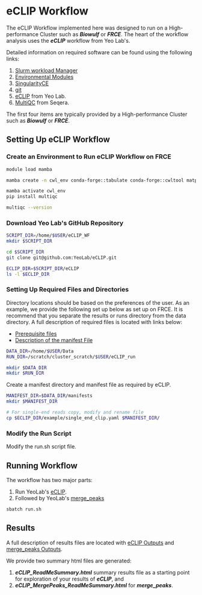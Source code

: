 # eCLIP Workflow
The eCLIP Workflow implemented here was designed to run on a High-performance Cluster such as ***Biowulf*** or ***FRCE***. The heart of the workflow analysis uses the ***eCLIP*** workflow from Yeo Lab's.

Detailed information on required software can be found using the following links:

1. [Slurm workload Manager](https://slurm.schedmd.com)
2. [Environmental Modules](https://modules.readthedocs.io/en/latest/)
3. [SingularityCE](https://sylabs.io/singularity/)
4. [git](https://git-scm.com)
5. [eCLIP](https://github.com/YeoLab/eCLIP) from Yeo Lab.
6. [MultiQC](https://seqera.io/multiqc/) from Seqera.

The first four items are typically provided by a High-performance Cluster such as ***Biowulf*** or ***FRCE***.

## Setting Up eCLIP Workflow

### Create an Environment to Run eCLIP Workflow on FRCE

```BASH
module load mamba

mamba create -n cwl_env conda-forge::tabulate conda-forge::cwltool matplotlib

mamba activate cwl_env
pip install multiqc

multiqc --version
```

### Download Yeo Lab's GitHub Repository

```BASH
SCRIPT_DIR=/home/$USER/eCLIP_WF
mkdir $SCRIPT_DIR

cd $SCRIPT_DIR
git clone git@github.com:YeoLab/eCLIP.git

ECLIP_DIR=$SCRIPT_DIR/eCLIP
ls -l $ECLIP_DIR
```

### Setting Up Required Files and Directories

Directory locations should be based on the preferences of the user. As an example, we provide the following set up below as set up on FRCE. It is recommend that you separate the results or runs directory from the data directory. A full description of required files is located with links below:

- [Prerequisite files](https://github.com/YeoLab/eCLIP?tab=readme-ov-file#prerequisite-files)
- [Description of the manifest File](https://github.com/YeoLab/eCLIP?tab=readme-ov-file#description-of-the-manifest)

```BASH
DATA_DIR=/home/$USER/Data
RUN_DIR=/scratch/cluster_scratch/$USER/eCLIP_run

mkdir $DATA_DIR
mkdir $RUN_DIR
```

Create a manifest directory and manifest file as required by eCLIP.

```BASH
MANIFEST_DIR=$DATA_DIR/manifests
mkdir $MANIFEST_DIR

# For single-end reads copy, modify and rename file
cp $ECLIP_DIR/example/single_end_clip.yaml $MANIFEST_DIR/
```

### Modify the Run Script

Modify the run.sh script file.

## Running Workflow

The workflow has two major parts:

1. Run YeoLab's [eCLIP](https://github.com/YeoLab/eCLIP).
2. Followed by YeoLab's [merge_peaks](https://github.com/YeoLab/merge_peaks)

```BASH
sbatch run.sh
```
## Results
A full description of results files are located with [eCLIP Outputs](https://github.com/YeoLab/eCLIP?tab=readme-ov-file#outputs) and [merge_peaks Outputs](https://github.com/YeoLab/merge_peaks?tab=readme-ov-file#outputs).

We provide two summary html files are generated:

1. ***eCLIP_ReadMeSummary.html*** summary results file as a starting point for exploration of your results of ***eCLIP***, and
2. ***eCLIP_MergePeaks_ReadMeSummary.html*** for ***merge_peaks***.


